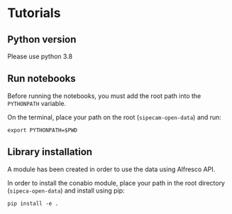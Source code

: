 # Tutorials

## Python version

Please use python 3.8


## Run notebooks

Before running the notebooks, you must add the root path into the `PYTHONPATH` variable.

On the terminal, place your path on the root (`sipecam-open-data`) and run:
```
export PYTHONPATH=$PWD
```

## Library installation

A module has been created in order to use the data using Alfresco API.

In order to install the conabio module, place your path in the root directory (`sipeca-open-data`) and install using 
pip:

```
pip install -e .
```